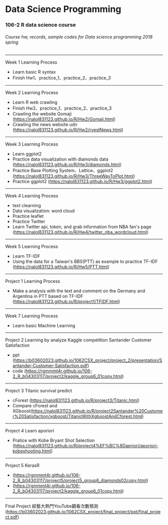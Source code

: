 # Data Science Programming
### 106-2 R data science course
###### Course hw, records, sample codes for Data science programming 2018 spring
---------------------------------------

Week 1
Learning Process
 + Learn basic R syntax
 + Finish Hw1、practice_1、practice_2、practice_3
 
---------------------------------------

Week 2
Learning Process
 + Learn R web crawling
 + Finish Hw2、practice_1、practice_2、practice_3
 + Crawling the website Gomaji (https://nalol831123.github.io/R/Hw2/Gomaji.html)
 + Crawling the news website udn (https://nalol831123.github.io/R/Hw2/rvestNews.html)

---------------------------------------

Week 3
Learning Process
 + Learn ggplot2
 + Practice data visualization with diamonds data (https://nalol831123.github.io/R/Hw3/diamonds.html)
 + Practice Base Plotting System、Lattice、ggplot2 (https://nalol831123.github.io/R/Hw3/ThreeWayToPlot.html)
 + Practice ggplot2 (https://nalol831123.github.io/R/Hw3/ggplot2.html)
 

---------------------------------------

Week 4
Learning Process
 + text clearning
 + Data visualization: word cloud
 + Practice leaflet
 + Practice Twitter
 + Learn Twitter api, token, and grab information from NBA fan's page
 (https://nalol831123.github.io/R/Hw4/twitter_nba_wordcloud.html)

---------------------------------------

Week 5
Learning Process
 + Learn TF-IDF 
 + Using the data for a Taiwan's BBS(PTT) as example to practice TF-IDF (https://nalol831123.github.io/R/Hw5/PTT.html)

---------------------------------------

Project 1
Learning Process
 + Make a analysis with the text and comment on the Germany and Argentina in PTT based on TF-IDF   
  (https://nalol831123.github.io/R/project1/TFIDF.html)
  
---------------------------------------

Week 7
Learning Process
 + Learn basic Machine Learning

---------------------------------------

Project 2
Learning by analyze Kaggle competition
Santander Customer Satisfaction 
 + ppt (https://b03602023.github.io/1062CSX_project/project_2/presentation/Santander-Customer-Satisfaction.pdf)
 + code (https://rgmmmt4r.github.io/106-2_R_b04303117/project2/kaggle_group6_01copy.html)
 
---------------------------------------

Project 3
Titanic survival predict
 + cForest (https://nalol831123.github.io/R/project3/Titanic.html)
 + Compare cForest and XGboost(https://nalol831123.github.io/R/project2Santander%20Customer%20Satisfaction/xgboost/TitanicWithXgboostAndCforest.html)

---------------------------------------

Project 4
Learn aporiori 
 + Pratice with Kobe Bryant Shot Selection
 (https://nalol831123.github.io/R/project4%EF%BC%8Dapriori/aporiori-kobeshooting.html)
 
---------------------------------------

Project 5
KerasR
+ (https://rgmmmt4r.github.io/106-2_R_b04303117/project5/project5_group6_diamonds02copy.html)
+ (https://rgmmmt4r.github.io/106-2_R_b04303117/project2/kaggle_group6_01copy.html)


---------------------------------------

Final Project 
綜藝大熱門YouTube觀看次數預測 (https://b03602023.github.io/1062CSX_project/final_project/ppt/final_project.pdf)




 


 


